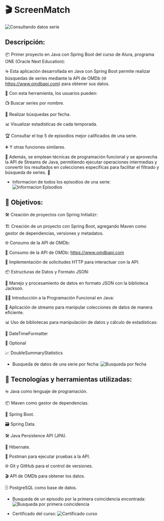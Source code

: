 # 🎬 ScreenMatch 

![Consultando datos serie](./imagenes/inicio.png)

## Descripción:
📦 Primer proyecto en Java con Spring Boot del curso de Alura,
programa ONE (Oracle Next Education):

☕ Esta aplicación desarrollada en Java con Spring Boot permite
realizar búsquedas de series mediante la API de OMDb
(🌐 https://www.omdbapi.com) para obtener sus datos.

🔎 Con esta herramienta, los usuarios pueden:

📺 Buscar series por nombre.

📆 Realizar búsquedas por fecha.

📊 Visualizar estadísticas de cada temporada.


🏆 Consultar el top 5 de episodios mejor calificados de una serie.

➕ Y otras funciones similares.

🧩 Además, se emplean técnicas de programación funcional y se
aprovecha la API de Streams de Java, permitiendo ejecutar
operaciones intermedias y convertir los resultados en colecciones
específicas para facilitar el filtrado y búsqueda de series. 🚀

- Informacion de todos los episodios de una serie:
![Informacion Episodios](./imagenes/episodiosSerie.png)

## 🎯 Objetivos:
🛠️ Creación de proyectos con Spring Initializr:

🏗️ Creación de un proyecto con Spring Boot, agregando Maven como
gestor de dependencias, versiones y metadatos.

🌐 Consumo de la API de OMDb:

🔗 Consumo de la API de OMDb: https://www.omdbapi.com

📡 Implementación de solicitudes HTTP para interactuar con la API.

📦 Estructuras de Datos y Formato JSON:

🧩 Manejo y procesamiento de datos en formato JSON con la
biblioteca Jackson.

🧑‍💻 Introducción a la Programación Funcional en Java:

🔀 Aplicación de streams para manipular colecciones de datos de
manera eficiente.

📊 Uso de bibliotecas para manipulación de datos y cálculo de
estadísticas:

📅 DateTimeFormatter

🧐 Optional

📈 DoubleSummaryStatistics

- Busqueda de datos de una serie por fecha:
![Busqueda por fecha](./imagenes/busquedaPorFecha.png)

## 🧰 Tecnologías y herramientas utilizadas:

☕ Java como lenguaje de programación.

📦 Maven como gestor de dependencias.

🚀 Spring Boot.

🗃️ Spring Data.

🛠️ Java Persistence API (JPA).

🔧 Hibernate.

📡 Postman para ejecutar pruebas a la API.

🌐 Git y GitHub para el control de versiones.

🎬 API de OMDb para obtener los datos.

🗄️ PostgreSQL como base de datos.

- Busqueda de un episodio por la primera coincidencia encontrada:
![Busqueda por primera coincidencia](./imagenes/busquedaPrimeraCoincidenciaEpisodio.png)

- Certificado del curso:
![Certificado curso](./imagenes/CursoIntroduccionSpringBootProgramacionFuncionalAlura.png)

